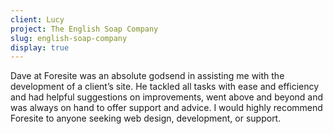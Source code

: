 ```yaml
---
client: Lucy
project: The English Soap Company
slug: english-soap-company
display: true
---
```


Dave at Foresite was an absolute godsend in assisting me with the development of a client’s site. He tackled all tasks with ease and efficiency and had helpful suggestions on improvements, went above and beyond and was always on hand to offer support and advice. I would highly recommend Foresite to anyone seeking web design, development, or support.


